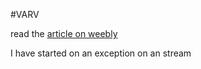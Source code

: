 #VARV

read the [article on weebly](http://frauca.weebly.com/coses/varv)

I have started on an exception on an stream